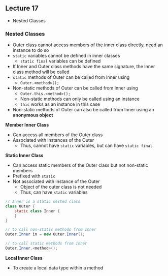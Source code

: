## Lecture 17
- Nested Classes

### Nested Classes
- Outer class cannot access members of the inner class directly, need an instance to do so
- `static` variables cannot be defined in inner classes
	-  `static final` variables can be defined
- If Inner and Outer class methods have the same signature, the Inner class method will be called
- `static` methods of Outer can be called from Inner using
	- `Outer.<method>();`
- Non-static methods of Outer can be called from Inner using
	- `Outer.this.<method>();`
	- Non-static methods can only be called using an instance
	- `this` works as an instance in this case
- Non-static methods of Outer can also be called from Inner using an **anonymous object**

**Member Inner Class**
- Can access all members of the Outer class
- Associated with instances of the Outer
	- Thus, cannot have `static` variables, but can have `static final`

**Static Inner Class**
- Can access static members of the Outer class but not non-static members
- Prefixed with `static`
- Not associated with instance of the Outer
	- Object of the outer class is not needed
	- Thus, can have `static` variables
```java
// Inner is a static nested class
class Outer {
	static class Inner {
	}
}

// to call non-static methods from Inner
Outer.Inner in = new Outer.Inner();

// to call static methods from Inner
Outer.Inner.<method>();
```

**Local Inner Class**
- To create a local data type within a method